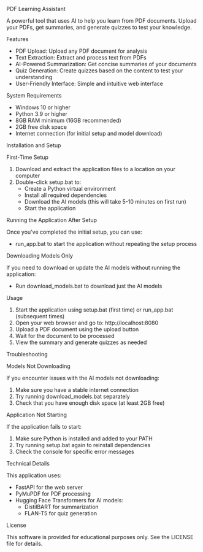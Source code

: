 PDF Learning Assistant

A powerful tool that uses AI to help you learn from PDF documents. Upload your PDFs, get summaries, and generate quizzes to test your knowledge.

Features

- PDF Upload: Upload any PDF document for analysis
- Text Extraction: Extract and process text from PDFs
- AI-Powered Summarization: Get concise summaries of your documents
- Quiz Generation: Create quizzes based on the content to test your understanding
- User-Friendly Interface: Simple and intuitive web interface

System Requirements

- Windows 10 or higher
- Python 3.9 or higher
- 8GB RAM minimum (16GB recommended)
- 2GB free disk space
- Internet connection (for initial setup and model download)

Installation and Setup

First-Time Setup

1. Download and extract the application files to a location on your computer
2. Double-click setup.bat to:
   - Create a Python virtual environment
   - Install all required dependencies
   - Download the AI models (this will take 5-10 minutes on first run)
   - Start the application

Running the Application After Setup

Once you've completed the initial setup, you can use:

- run_app.bat to start the application without repeating the setup process

Downloading Models Only

If you need to download or update the AI models without running the application:

- Run download_models.bat to download just the AI models

Usage

1. Start the application using setup.bat (first time) or run_app.bat (subsequent times)
2. Open your web browser and go to: http://localhost:8080
3. Upload a PDF document using the upload button
4. Wait for the document to be processed
5. View the summary and generate quizzes as needed

Troubleshooting

Models Not Downloading

If you encounter issues with the AI models not downloading:

1. Make sure you have a stable internet connection
2. Try running download_models.bat separately
3. Check that you have enough disk space (at least 2GB free)

Application Not Starting

If the application fails to start:

1. Make sure Python is installed and added to your PATH
2. Try running setup.bat again to reinstall dependencies
3. Check the console for specific error messages

Technical Details

This application uses:

- FastAPI for the web server
- PyMuPDF for PDF processing
- Hugging Face Transformers for AI models:
  - DistilBART for summarization
  - FLAN-T5 for quiz generation

License

This software is provided for educational purposes only. See the LICENSE file for details. 